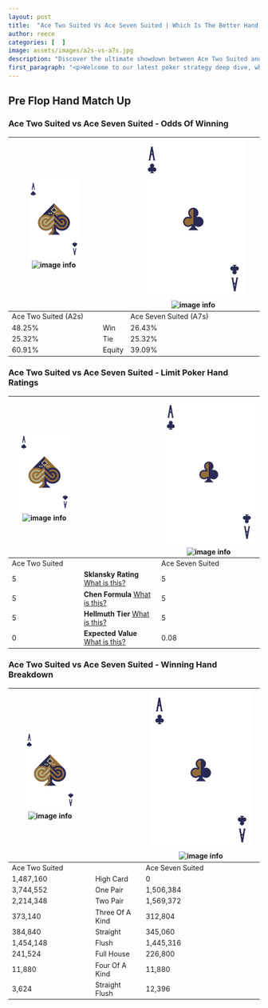 ```yaml
---
layout: post
title:  "Ace Two Suited Vs Ace Seven Suited | Which Is The Better Hand In Poker? A Complete Guide"
author: reece
categories: [  ]
image: assets/images/a2s-vs-a7s.jpg
description: "Discover the ultimate showdown between Ace Two Suited and Ace Seven Suited in poker! Uncover the odds, strategies, and scenarios where one hand triumphs over the other. Get ready to up your poker game with this thrilling analysis."
first_paragraph: "<p>Welcome to our latest poker strategy deep dive, where we're pitting two distinct hands against each other in a high-stakes showdown: Ace Two Suited vs Ace Seven Suited.</p><p>In the dynamic world of poker, every decision counts, and knowing which hand holds the upper hand is key to your success at the table.</p><p>In this article, we'll dissect these two hands, explore the scenarios where one dominates the other, and equip you with the knowledge to make strategic choices that can tip the odds in your favor.</p><p>Get ready to unravel the intriguing dynamics of these poker hands and elevate your game to new heights.</p>"
---
```




[comment]: # (sp0)

## Pre Flop Hand Match Up

<div class="table hand-ratings" markdown="1"> 



### Ace Two Suited vs Ace Seven Suited - Odds Of Winning


    
| ![image info](assets/images/hand1/A.png) ![image info](assets/images/hand1/2s.png) |  | ![image info](assets/images/hand2/A.png) ![image info](assets/images/hand2/7s.png) |
| -------- | -------- | -------- |
| Ace Two Suited (A2s) |  | Ace Seven Suited (A7s) |
| 48.25% | Win | 26.43% |
| 25.32% | Tie | 25.32% |
| 60.91% | Equity | 39.09% |




[comment]: # (sp1)



### Ace Two Suited vs Ace Seven Suited - Limit Poker Hand Ratings


    
| ![image info](assets/images/hand1/A.png) ![image info](assets/images/hand1/2s.png) |  | ![image info](assets/images/hand2/A.png) ![image info](assets/images/hand2/7s.png) |
| -------- | -------- | -------- |
| Ace Two Suited |  | Ace Seven Suited |
| 5 | **Sklansky Rating** [What is this?](/sklansky-rating-explained) | 5 |
| 5 | **Chen Formula** [What is this?](/chen-formula-explained) | 5 |
| 5 | **Hellmuth Tier** [What is this?](/Hellmuth-tier-explained) | 5 |
| 0 | **Expected Value** [What is this?](/expected-value-explained) | 0.08 |




[comment]: # (sp2)



### Ace Two Suited vs Ace Seven Suited - Winning Hand Breakdown


    
| ![image info](assets/images/hand1/A.png) ![image info](assets/images/hand1/2s.png) |  | ![image info](assets/images/hand2/A.png) ![image info](assets/images/hand2/7s.png) |
| -------- | -------- | -------- |
| Ace Two Suited |  | Ace Seven Suited |
| 1,487,160 | High Card | 0 |
| 3,744,552 | One Pair | 1,506,384 |
| 2,214,348 | Two Pair | 1,569,372 |
| 373,140 | Three Of A Kind | 312,804 |
| 384,840 | Straight | 345,060 |
| 1,454,148 | Flush | 1,445,316 |
| 241,524 | Full House | 226,800 |
| 11,880 | Four Of A Kind | 11,880 |
| 3,624 | Straight Flush | 12,396 |




[comment]: # (sp3)



</div>

[comment]: # (sp4)



[comment]: # (sp5)

